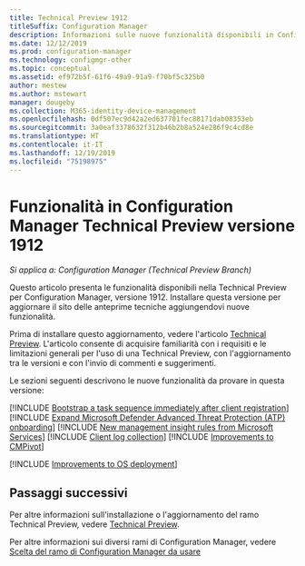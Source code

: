 ```yaml
---
title: Technical Preview 1912
titleSuffix: Configuration Manager
description: Informazioni sulle nuove funzionalità disponibili in Configuration Manager Technical Preview Branch versione 1912.
ms.date: 12/12/2019
ms.prod: configuration-manager
ms.technology: configmgr-other
ms.topic: conceptual
ms.assetid: ef972b5f-61f6-49a9-91a9-f70bf5c325b0
author: mestew
ms.author: mstewart
manager: dougeby
ms.collection: M365-identity-device-management
ms.openlocfilehash: 0df507ec9d42a2ed637701fec88171dab08353eb
ms.sourcegitcommit: 3a0eaf3378632f312b46b2b8a524e286f9c4cd8e
ms.translationtype: HT
ms.contentlocale: it-IT
ms.lasthandoff: 12/19/2019
ms.locfileid: "75198975"
---
```

# <a name="features-in-configuration-manager-technical-preview-version-1912"></a>Funzionalità in Configuration Manager Technical Preview versione 1912

*Si applica a: Configuration Manager (Technical Preview Branch)*

Questo articolo presenta le funzionalità disponibili nella Technical Preview per Configuration Manager, versione 1912. Installare questa versione per aggiornare il sito delle anteprime tecniche aggiungendovi nuove funzionalità.

Prima di installare questo aggiornamento, vedere l'articolo [Technical Preview](/sccm/core/get-started/technical-preview). L'articolo consente di acquisire familiarità con i requisiti e le limitazioni generali per l'uso di una Technical Preview, con l'aggiornamento tra le versioni e con l'invio di commenti e suggerimenti.

Le sezioni seguenti descrivono le nuove funzionalità da provare in questa versione:

<!-- [!INCLUDE [Example feature name](includes/1912/1234567.md)] -->

[!INCLUDE [Bootstrap a task sequence immediately after client registration](includes/1912/5526972.md)]
[!INCLUDE [Expand Microsoft Defender Advanced Threat Protection (ATP) onboarding](includes/1912/5229962.md)]
[!INCLUDE [New management insight rules from Microsoft Services](includes/1912/3607758.md)]
[!INCLUDE [Client log collection](includes/1912/4226618.md)]
[!INCLUDE [Improvements to CMPivot](includes/1912/5870934.md)]

[!INCLUDE [Improvements to OS deployment](includes/1912/5842295.md)]
<!--5842295,5573175,5690481-->

<!--
## General known issues

[!INCLUDE [Hardware inventory reports](includes/1912/known-issue-osd.md)]
-->

## <a name="next-steps"></a>Passaggi successivi

Per altre informazioni sull'installazione o l'aggiornamento del ramo Technical Preview, vedere [Technical Preview](/sccm/core/get-started/technical-preview).

Per altre informazioni sui diversi rami di Configuration Manager, vedere [Scelta del ramo di Configuration Manager da usare](/sccm/core/understand/which-branch-should-i-use)
